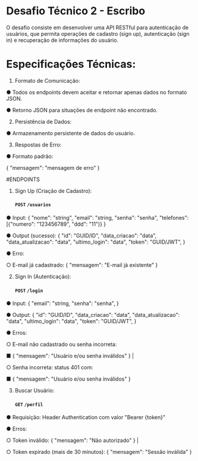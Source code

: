 # Desafio Técnico 2 - Escribo

O desafio consiste em desenvolver uma API RESTful para autenticação de usuários, que permita operações de cadastro (sign up), autenticação (sign in) e recuperação de informações do usuário.


# Especificações Técnicas:

1. Formato de Comunicação:

● Todos os endpoints devem aceitar e retornar apenas dados no formato JSON.

● Retorno JSON para situações de endpoint não encontrado.

2. Persistência de Dados:

● Armazenamento persistente de dados do usuário.

3. Respostas de Erro:

● Formato padrão:

{ "mensagem": "mensagem de erro" }

#ENDPOINTS

1. Sign Up (Criação de Cadastro):    
   #### `POST` `/usuarios`

● Input:
    {
      "nome": "string",
      "email": "string,
      "senha": "senha",
      "telefones": [{"numero": "123456789", "ddd": "11")}
    }



    
● Output (sucesso):
      {
      "id": "GUID/ID",
      "data_criacao": "data",
      "data_atualizacao": "data",
      "ultimo_login": "data",
      "token": "GUID/JWT",
    }


    
● Erro:



○ E-mail já cadastrado: { "mensagem": "E-mail já existente" }

    

2. Sign In (Autenticação):
   #### `POST` `/login`


● Input:
    {
      "email": "string,
      "senha": "senha",
    }


    
● Output:
   {
      "id": "GUID/ID",
      "data_criacao": "data",
      "data_atualizacao": "data",
      "ultimo_login": "data",
      "token": "GUID/JWT",
    }


 ● Erros:


○ E-mail não cadastrado ou senha incorreta:


■ { "mensagem": "Usuário e/ou senha inválidos" } |


○ Senha incorreta: status 401 com:


■ { "mensagem": "Usuário e/ou senha inválidos" }


3. Buscar Usuário:
   #### `GET` `/perfil`


● Requisição: Header Authentication com valor "Bearer {token}"


● Erros:


○ Token inválido: { "mensagem": "Não autorizado" } |


○ Token expirado (mais de 30 minutos): { "mensagem": "Sessão inválida" } 
